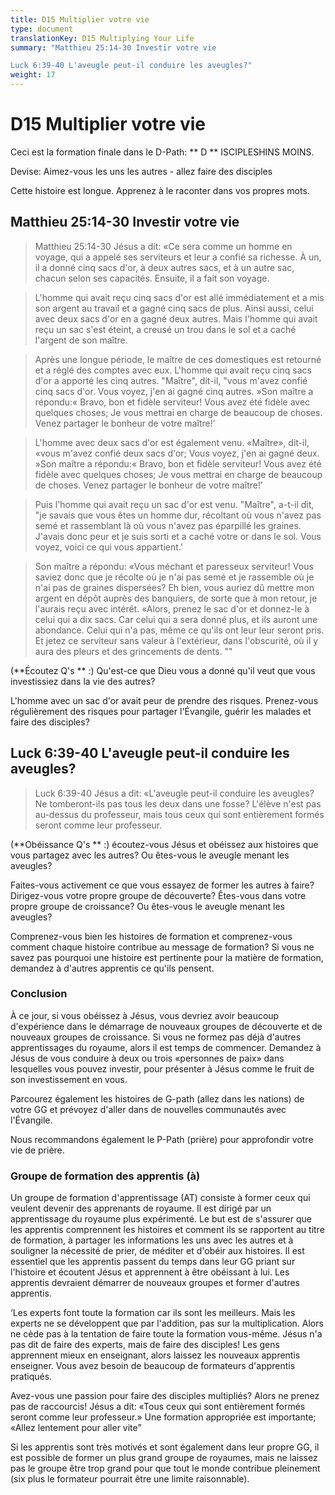 ```yaml
---
title: D15 Multiplier votre vie
type: document
translationKey: D15 Multiplying Your Life
summary: "Matthieu 25:14-30 Investir votre vie	

Luck 6:39-40 L'aveugle peut-il conduire les aveugles?"
weight: 17
---
```

# D15 Multiplier votre vie

Ceci est la formation finale dans le D-Path: ** D ** ISCIPLESHINS MOINS.

Devise: Aimez-vous les uns les autres - allez faire des disciples

Cette histoire est longue. Apprenez à le raconter dans vos propres mots.

## Matthieu 25:14-30 Investir votre vie

>   Matthieu 25:14-30 Jésus a dit: «Ce sera comme un homme en voyage, qui a appelé ses serviteurs et leur a confié sa richesse. À un, il a donné cinq sacs d'or, à deux autres sacs, et à un autre sac, chacun selon ses capacités. Ensuite, il a fait son voyage.

>   L'homme qui avait reçu cinq sacs d'or est allé immédiatement et a mis son argent au travail et a gagné cinq sacs de plus. Ainsi aussi, celui avec deux sacs d'or en a gagné deux autres. Mais l'homme qui avait reçu un sac s'est éteint, a creusé un trou dans le sol et a caché l'argent de son maître.

>   Après une longue période, le maître de ces domestiques est retourné et a réglé des comptes avec eux. L'homme qui avait reçu cinq sacs d'or a apporté les cinq autres. "Maître", dit-il, "vous m'avez confié cinq sacs d'or. Vous voyez, j'en ai gagné cinq autres. »Son maître a répondu:« Bravo, bon et fidèle serviteur! Vous avez été fidèle avec quelques choses; Je vous mettrai en charge de beaucoup de choses. Venez partager le bonheur de votre maître!’

>   L'homme avec deux sacs d'or est également venu. «Maître», dit-il, «vous m'avez confié deux sacs d'or; Vous voyez, j'en ai gagné deux. »Son maître a répondu:« Bravo, bon et fidèle serviteur! Vous avez été fidèle avec quelques choses; Je vous mettrai en charge de beaucoup de choses. Venez partager le bonheur de votre maître!’

>   Puis l'homme qui avait reçu un sac d'or est venu. "Maître", a-t-il dit, "je savais que vous êtes un homme dur, récoltant où vous n'avez pas semé et rassemblant là où vous n'avez pas éparpillé les graines. J'avais donc peur et je suis sorti et a caché votre or dans le sol. Vous voyez, voici ce qui vous appartient.’

>   Son maître a répondu: «Vous méchant et paresseux serviteur! Vous saviez donc que je récolte où je n'ai pas semé et je rassemble où je n'ai pas de graines dispersées? Eh bien, vous auriez dû mettre mon argent en dépôt auprès des banquiers, de sorte que à mon retour, je l'aurais reçu avec intérêt. «Alors, prenez le sac d'or et donnez-le à celui qui a dix sacs. Car celui qui a sera donné plus, et ils auront une abondance. Celui qui n'a pas, même ce qu'ils ont leur leur seront pris. Et jetez ce serviteur sans valeur à l'extérieur, dans l'obscurité, où il y aura des pleurs et des grincements de dents. ""

(**Écoutez Q's ** :) Qu'est-ce que Dieu vous a donné qu'il veut que vous investissiez dans la vie des autres?

L'homme avec un sac d'or avait peur de prendre des risques. Prenez-vous régulièrement des risques pour partager l'Évangile, guérir les malades et faire des disciples?

## Luck 6:39-40 L'aveugle peut-il conduire les aveugles?

>   Luck 6:39-40 Jésus a dit: «L'aveugle peut-il conduire les aveugles? Ne tomberont-ils pas tous les deux dans une fosse? L'élève n'est pas au-dessus du professeur, mais tous ceux qui sont entièrement formés seront comme leur professeur.

(**Obéissance Q's ** :) écoutez-vous Jésus et obéissez aux histoires que vous partagez avec les autres? Ou êtes-vous le aveugle menant les aveugles?

Faites-vous activement ce que vous essayez de former les autres à faire? Dirigez-vous votre propre groupe de découverte? Êtes-vous dans votre propre groupe de croissance? Ou êtes-vous le aveugle menant les aveugles?

Comprenez-vous bien les histoires de formation et comprenez-vous comment chaque histoire contribue au message de formation? Si vous ne savez pas pourquoi une histoire est pertinente pour la matière de formation, demandez à d'autres apprentis ce qu'ils pensent.

### Conclusion

À ce jour, si vous obéissez à Jésus, vous devriez avoir beaucoup d'expérience dans le démarrage de nouveaux groupes de découverte et de nouveaux groupes de croissance. Si vous ne formez pas déjà d'autres apprentissages du royaume, alors il est temps de commencer. Demandez à Jésus de vous conduire à deux ou trois «personnes de paix» dans lesquelles vous pouvez investir, pour présenter à Jésus comme le fruit de son investissement en vous.

Parcourez également les histoires de G-path (allez dans les nations) de votre GG et prévoyez d'aller dans de nouvelles communautés avec l'Évangile.

Nous recommandons également le P-Path (prière) pour approfondir votre vie de prière.

### Groupe de formation des apprentis (à)

Un groupe de formation d'apprentissage (AT) consiste à former ceux qui veulent devenir des apprenants de royaume. Il est dirigé par un apprentissage du royaume plus expérimenté. Le but est de s'assurer que les apprentis comprennent les histoires et comment ils se rapportent au titre de formation, à partager les informations les uns avec les autres et à souligner la nécessité de prier, de méditer et d'obéir aux histoires. Il est essentiel que les apprentis passent du temps dans leur GG priant sur l'histoire et écoutent Jésus et apprennent à être obéissant à lui. Les apprentis devraient démarrer de nouveaux groupes et former d'autres apprentis.

‘Les experts font toute la formation car ils sont les meilleurs. Mais les experts ne se développent que par l'addition, pas sur la multiplication. Alors ne cède pas à la tentation de faire toute la formation vous-même. Jésus n'a pas dit de faire des experts, mais de faire des disciples! Les gens apprennent mieux en enseignant, alors laissez les nouveaux apprentis enseigner. Vous avez besoin de beaucoup de formateurs d'apprentis pratiqués.

Avez-vous une passion pour faire des disciples multipliés? Alors ne prenez pas de raccourcis! Jésus a dit: «Tous ceux qui sont entièrement formés seront comme leur professeur.» Une formation appropriée est importante; «Allez lentement pour aller vite”

Si les apprentis sont très motivés et sont également dans leur propre GG, il est possible de former un plus grand groupe de royaumes, mais ne laissez pas le groupe être trop grand pour que tout le monde contribue pleinement (six plus le formateur pourrait être une limite raisonnable).

